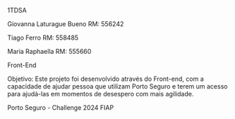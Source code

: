 1TDSA

Giovanna Laturague Bueno RM: 556242

Tiago Ferro RM: 558485

Maria Raphaella RM: 555660

Front-End

Objetivo: Este projeto foi desenvolvido através do Front-end, com a capacidade de ajudar pessoa que utilizam Porto Seguro e terem um acesso para ajudá-las em momentos de desespero com mais agilidade.

Porto Seguro - Challenge 2024 FIAP
